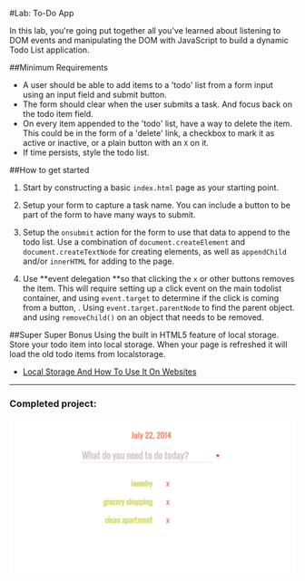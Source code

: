 #Lab: To-Do App

In this lab, you're going put together all you've learned about listening to DOM events and manipulating the DOM with JavaScript to build a dynamic Todo List application.


##Minimum Requirements
* A user should be able to add items to a 'todo' list from a form input using an input field and submit button.
* The form should clear when the user submits a task. And focus back on the todo item field.
* On every item appended to the 'todo' list, have a way to delete the item. This could be in the form of a 'delete' link, a checkbox to mark it as active or inactive, or a plain button with an `X` on it.
* If time persists, style the todo list.

##How to get started
1. Start by constructing a basic `index.html` page as your starting point.

2. Setup your form to capture a task name. You can include a button to be part of the form to have many ways to submit.
3. Setup the `onsubmit` action for the form to use that data to append to the todo list. Use a combination of `document.createElement` and `document.createTextNode` for creating elements, as well as `appendChild` and/or `innerHTML` for adding to the page.

4. Use **event delegation **so that clicking the `x` or other buttons removes the item. This will require setting up a click event on the main todolist container, and using `event.target` to determine if the click is coming from a button, . Using `event.target.parentNode` to find the parent object. and using `removeChild()` on an object that needs to be removed.

##Super Super Bonus
Using the built in HTML5 feature of local storage. Store your todo item into local storage. When your page is refreshed it will load the old todo items from localstorage.

* [Local Storage And How To Use It On Websites](http://www.smashingmagazine.com/2010/10/11/local-storage-and-how-to-use-it/)

--------------------

### Completed project:

![ScreenShot](screenshot.png)